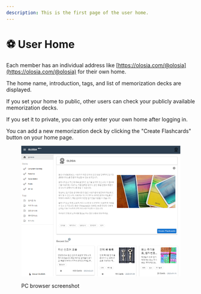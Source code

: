 ```yaml
---
description: This is the first page of the user home.
---
```


# ⚽ User Home

Each member has an individual address like [https://olosia.com/@olosia](https://olosia.com/@olosia) for their own home.

The home name, introduction, tags, and list of memorization decks are displayed.

If you set your home to public, other users can check your publicly available memorization decks.

If you set it to private, you can only enter your own home after logging in.

You can add a new memorization deck by clicking the "Create Flashcards" button on your home page.

<figure><img src="../.gitbook/assets/home_en.png" alt=""><figcaption><p>PC browser screenshot</p></figcaption></figure>
